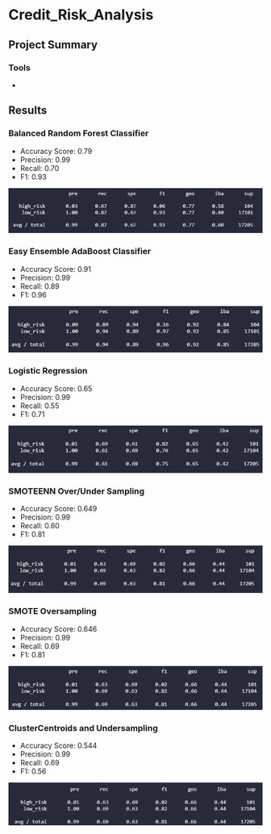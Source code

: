 # Credit_Risk_Analysis
## Project Summary

### Tools
-

## Results
### Balanced Random Forest Classifier

- Accuracy Score: 0.79
- Precision: 0.99
- Recall: 0.70
- F1: 0.93

![](Resources/BalancedRandomForestClassifier.png)

### Easy Ensemble AdaBoost Classifier

- Accuracy Score: 0.91
- Precision: 0.99
- Recall: 0.89
- F1: 0.96

![](Resources/EasyEnsembleAdaBoostClassifier.png)

### Logistic Regression

- Accuracy Score: 0.65
- Precision: 0.99
- Recall: 0.55
- F1: 0.71

![](Resources/LogisticRegression.png)

### SMOTEENN Over/Under Sampling

- Accuracy Score: 0.649
- Precision: 0.99
- Recall: 0.60
- F1: 0.81
 
![](Resources/OverUnderSampling.png)

### SMOTE Oversampling

- Accuracy Score: 0.646
- Precision: 0.99
- Recall: 0.69
- F1: 0.81

![](Resources/SMOTEOversampling.png)

### ClusterCentroids and Undersampling

- Accuracy Score: 0.544
- Precision: 0.99
- Recall: 0.69
- F1: 0.56

![](Resources/Undersampling.png)
